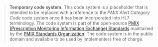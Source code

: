 <blockquote class="note-to-balloters">
<p>
 <b>Temporary code system.</b> This code system is a placeholder that is intended to be replaced with a reference to the <i>PMIX Alert Category Code</i> code system once it has been incorporated into HL7 terminology. 
 The code system is part of the open-source <a href="https://www.pdmpassist.org/PMIX/Standards">PMIX (Prescription Monitoring Information Exchange) Standards</a> maintained by the <a href="https://www.pdmpassist.org/PMIX">PMIX Standards Organization</a>. The code system is in the public domain and available to be used by implementers free of charge.
</p>
</blockquote>

<p></p>